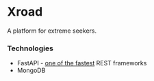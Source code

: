 # Xroad

A platform for extreme seekers.

### Technologies
- FastAPI - [one of the fastest](https://www.techempower.com/benchmarks/#section=test&runid=7464e520-0dc2-473d-bd34-dbdfd7e85911&hw=cl&test=query&l=zijzen-7) REST frameworks
- MongoDB

